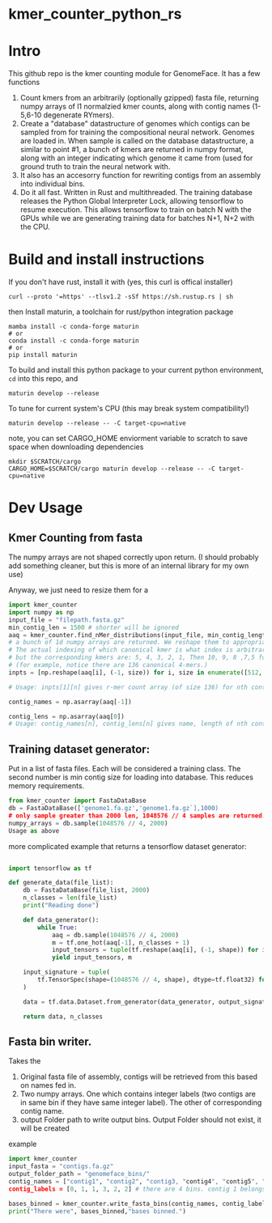 
# kmer_counter_python_rs

# Intro
This github repo is the kmer counting module for GenomeFace. It has a few  functions

1. Count kmers from an arbitrarily (optionally gzipped) fasta file, returning numpy arrays of l1 normalzied kmer counts, along with contig names (1-5,6-10 degenerate RYmers).
2. Create a "database" datastructure of genomes which contigs can be sampled from for training the compositional neural network. Genomes are loaded in. When sample is called on the database datastructure, a similar to point #1, a bunch of kmers are returned in numpy format, along with an integer indicating which genome it came from (used for ground truth to train the neural network with.
3. It also has an accesorry function for rewriting contigs from an assembly into individual bins.
4. Do it all fast. Written in Rust and multithreaded.  The training database releases the Python Global Interpreter Lock, allowing tensorflow to resume execution. This allows tensorflow to train on batch N with the GPUs while we are generating training data for batches N+1, N+2 with the CPU.

# Build and install instructions
If you don't have rust, install it with (yes, this curl is offical installer)
```
curl --proto '=https' --tlsv1.2 -sSf https://sh.rustup.rs | sh
```

then Install maturin, a toolchain for rust/python integration package

```
mamba install -c conda-forge maturin
# or 
conda install -c conda-forge maturin
# or
pip install maturin

```

To build and install this python package to your current python environment,  `cd` into this repo, and 
```
maturin develop --release
```
To tune for current system's CPU (this may break system compatibility!)

```
maturin develop --release -- -C target-cpu=native
```

note, you can set CARGO_HOME enviorment variable to scratch to save space when downloading dependencies

```
mkdir $SCRATCH/cargo
CARGO_HOME=$SCRATCH/cargo maturin develop --release -- -C target-cpu=native
```

# Dev Usage
## Kmer Counting from fasta

The numpy arrays are not shaped correctly upon return. (I should probably add something cleaner, but this is more of an internal library for my own use)

Anyway, we just need to resize them for a 

```python
import kmer_counter
import numpy as np
input_file = "filepath.fasta.gz"
min_contig_len = 1500 # shorter will be ignored
aaq = kmer_counter.find_nMer_distributions(input_file, min_contig_length)
# a bunch of 1d numpy arrays are returned. We reshape them to appropriate size.
# The actual indexing of which canonical kmer is what index is arbitrary (you can check the code),
# but the corresponding kmers are: 5, 4, 3, 2, 1, Then 10, 9, 8 ,7,5 for  degenerate RY-mers.
# (for example, notice there are 136 canonical 4-mers.)
inpts = [np.reshape(aaq[i], (-1, size)) for i, size in enumerate([512, 136, 32, 10, 2, 528, 256, 136, 64, 36], start=1)]

# Usage: inpts[1][n] gives r-mer count array (of size 136) for nth contig in fasta.

contig_names = np.asarray(aaq[-1])

contig_lens = np.asarray(aaq[0])
# Usage: contig_names[n], contig_lens[n] gives name, length of nth contig in fasta
```

## Training dataset generator:
Put in a list of fasta files. Each will be considered a training class. The second number is min contig size for loading into database. This reduces memory requirements.
```python
from kmer_counter import FastaDataBase
db = FastaDataBase(['genome1.fa.gz','genome1.fa.gz`],1000)
# only sample greater than 2000 len, 1048576 // 4 samples are returned.
numpy_arrays = db.sample(1048576 // 4, 2000)
Usage as above
````

more complicated example that returns a tensorflow dataset generator:

```python

import tensorflow as tf

def generate_data(file_list):
    db = FastaDataBase(file_list, 2000)
    n_classes = len(file_list)
    print("Reading done")

    def data_generator():
        while True:
            aaq = db.sample(1048576 // 4, 2000)
            m = tf.one_hot(aaq[-1], n_classes + 1)
            input_tensors = tuple(tf.reshape(aaq[i], (-1, shape)) for i, shape in enumerate([512, 136, 32, 10, 2, 528, 256, 136, 64, 36]))
            yield input_tensors, m

    input_signature = tuple(
        tf.TensorSpec(shape=(1048576 // 4, shape), dtype=tf.float32) for shape in [512, 136, 32, 10, 2, 528, 256, 136, 64, 36]
    )

    data = tf.data.Dataset.from_generator(data_generator, output_signature=(input_signature, tf.TensorSpec(shape=(1048576 // 4, n_classes + 1), dtype=tf.float32))).prefetch(tf.data.AUTOTUNE).unbatch().batch(batch_size, num_parallel_calls=tf.data.AUTOTUNE)

    return data, n_classes
```

## Fasta bin writer.

Takes the 
1.  Original fasta file of assembly, contigs will be retrieved from this based on names fed in.
2.  Two numpy arrays. One which contains integer labels (two contigs are in same bin if they have same integer label). The other of corresponding contig name.
3.  output Folder path to write output bins. Output Folder should not exist, it will be created

example
```python
import kmer_counter
input_fasta = "contigs.fa.gz"
output_folder_path = "genomeface_bins/"
contig_names = ["contig1", "contig2", "contig3, "contig4", "contig5", "contig6"]
contig_labels = [0, 1, 1, 3, 2, 2] # there are 4 bins. contig 1 belongs to bin 0. contig2  belongs to bin 1, etc.

bases_binned = kmer_counter.write_fasta_bins(contig_names, contig_labels, input_fasta,  output_folder_path)
print("There were", bases_binned,"bases binned.")

```
